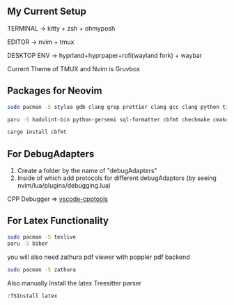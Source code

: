 ## My Current Setup

TERMINAL -> kitty + zsh + ohmyposh

EDITOR -> nvim + tmux

DESKTOP ENV -> hyprland+hyprpaper+rofi(wayland fork) + waybar

Current Theme of TMUX and Nvim is Gruvbox

## Packages for Neovim

```bash
sudo pacman -S stylua gdb clang grep prettier clang gcc clang python tidy python-black cppcheck mypy shaderc sqlfluff eslint eslint_d
```

```bash
paru -S hadolint-bin python-gersemi sql-formatter cbfmt checkmake cmake-lint golangci-lint spectral-cli
```

```bash
cargo install cbfmt
```

## For DebugAdapters

1. Create a folder by the name of "debugAdapters"
2. Inside of which add protocols for different debugAdaptors (by seeing nvim/lua/plugins/debugging.lua)

CPP Debugger => [vscode-cpptools](https://github.com/Microsoft/vscode-cpptools)

## For Latex Functionality

```bash
sudo pacman -S texlive
paru -S biber
```

you will also need zathura pdf viewer with poppler pdf backend

```bash
sudo pacman -S zathura
```

Also manually Install the latex Treesitter parser

```bash
:TSInstall latex
```
